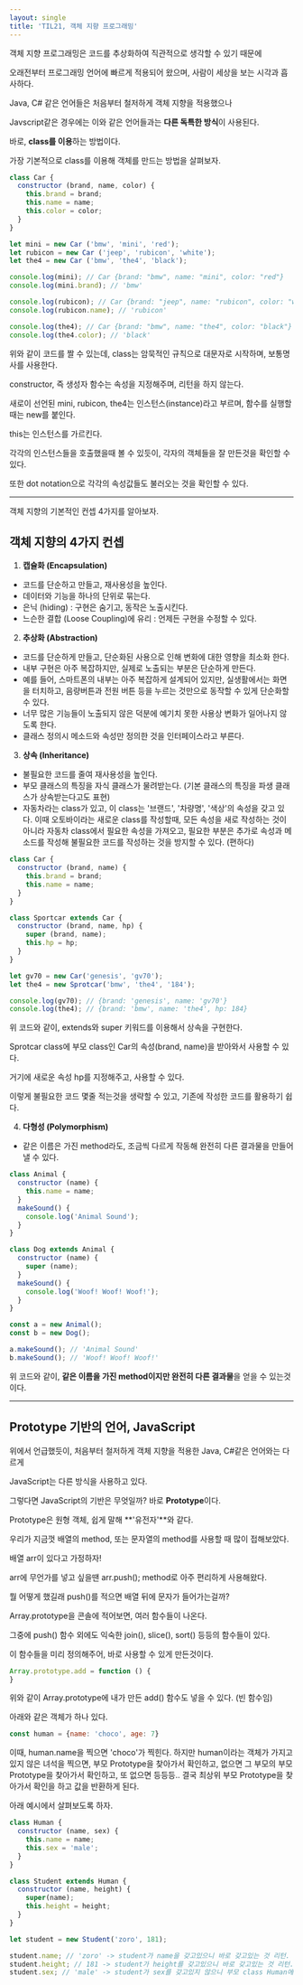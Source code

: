 ```yaml
---
layout: single
title: 'TIL21, 객체 지향 프로그래밍'
---
```



객체 지향 프로그래밍은 코드를 추상화하여 직관적으로 생각할 수 있기 때문에  

오래전부터 프로그래밍 언어에 빠르게 적용되어 왔으며, 사람이 세상을 보는 시각과 흡사하다.  

Java, C# 같은 언어들은 처음부터 철저하게 객체 지향을 적용했으나  

Javscript같은 경우에는 이와 같은 언어들과는 **다른 독특한 방식**이 사용된다.  

바로, **class를 이용**하는 방법이다.

가장 기본적으로 class를 이용해 객체를 만드는 방법을 살펴보자.

```javascript
class Car {
  constructor (brand, name, color) {
    this.brand = brand;
    this.name = name;
    this.color = color;
  }
}

let mini = new Car ('bmw', 'mini', 'red');
let rubicon = new Car ('jeep', 'rubicon', 'white');
let the4 = new Car ('bmw', 'the4', 'black');

console.log(mini); // Car {brand: "bmw", name: "mini", color: "red"}
console.log(mini.brand); // 'bmw'

console.log(rubicon); // Car {brand: "jeep", name: "rubicon", color: "white"}
console.log(rubicon.name); // 'rubicon'

console.log(the4); // Car {brand: "bmw", name: "the4", color: "black"}
console.log(the4.color); // 'black'
```

위와 같이 코드를 짤 수 있는데, class는 암묵적인 규칙으로 대문자로 시작하며, 보통명사를 사용한다.

constructor, 즉 생성자 함수는 속성을 지정해주며, 리턴을 하지 않는다.

새로이 선언된 mini, rubicon, the4는 인스턴스(instance)라고 부르며, 함수를 실행할 때는 new를 붙인다.

this는 인스턴스를 가르킨다.

각각의 인스턴스들을 호출했을때 볼 수 있듯이, 각자의 객체들을 잘 만든것을 확인할 수 있다.

또한 dot notation으로 각각의 속성값들도 불러오는 것을 확인할 수 있다.

---

객체 지향의 기본적인 컨셉 4가지를 알아보자.  

## 객체 지향의 4가지 컨셉

1. **캡슐화 (Encapsulation)**  
- 코드를 단순하고 만들고, 재사용성을 높인다.
- 데이터와 기능을 하나의 단위로 묶는다.
- 은닉 (hiding) : 구현은 숨기고, 동작은 노출시킨다.
- 느슨한 결합 (Loose Coupling)에 유리 : 언제든 구현을 수정할 수 있다.

2. **추상화 (Abstraction)**
- 코드를 단순하게 만들고, 단순화된 사용으로 인해 변화에 대한 영향을 최소화 한다.
- 내부 구현은 아주 복잡하지만, 실제로 노출되는 부분은 단순하게 만든다.
- 예를 들어, 스마트폰의 내부는 아주 복잡하게 설계되어 있지만, 실생활에서는 화면을 터치하고, 음량버튼과 전원 버튼 등을 누르는 것만으로 동작할 수 있게 단순화할 수 있다.
- 너무 많은 기능들이 노출되지 않은 덕분에 예기치 못한 사용상 변화가 일어나지 않도록 한다.
- 클래스 정의시 메소드와 속성만 정의한 것을 인터페이스라고 부른다.

3. **상속 (Inheritance)**
- 불필요한 코드를 줄여 재사용성을 높인다.
- 부모 클래스의 특징을 자식 클래스가 물려받는다. (기본 클래스의 특징을 파생 클래스가 상속받는다고도 표현)
- 자동차라는 class가 있고, 이 class는 '브랜드', '차량명', '색상'의 속성을 갖고 있다. 이때 오토바이라는 새로운 class를 작성할때, 모든 속성을 새로 작성하는 것이 아니라 자동차 class에서 필요한 속성을 가져오고, 필요한 부분은 추가로 속성과 메소드를 작성해 불필요한 코드를 작성하는 것을 방지할 수 있다. (편하다)

```javascript
class Car {
  constructor (brand, name) {
    this.brand = brand;
    this.name = name;
  }
}

class Sportcar extends Car {
  constructor (brand, name, hp) {
    super (brand, name);
    this.hp = hp;
  }
}

let gv70 = new Car('genesis', 'gv70');
let the4 = new Sprotcar('bmw', 'the4', '184');

console.log(gv70); // {brand: 'genesis', name: 'gv70'}
console.log(the4); // {brand: 'bmw', name: 'the4', hp: 184}
```

위 코드와 같이, extends와 super 키워드를 이용해서 상속을 구현한다.

Sprotcar class에 부모 class인 Car의 속성(brand, name)을 받아와서 사용할 수 있다.

거기에 새로운 속성 hp를 지정해주고, 사용할 수 있다.

이렇게 불필요한 코드 몇줄 적는것을 생략할 수 있고, 기존에 작성한 코드를 활용하기 쉽다.

4. **다형성 (Polymorphism)**
- 같은 이름은 가진 method라도, 조금씩 다르게 작동해 완전히 다른 결과물을 만들어낼 수 있다.

```javascript
class Animal {
  constructor (name) {
    this.name = name;
  }
  makeSound() {
    console.log('Animal Sound');
  }
}

class Dog extends Animal {
  constructor (name) {
    super (name);
  }
  makeSound() {
    console.log('Woof! Woof! Woof!');
  }
}

const a = new Animal();
const b = new Dog();

a.makeSound(); // 'Animal Sound'
b.makeSound(); // 'Woof! Woof! Woof!'
```

위 코드와 같이, **같은 이름을 가진 method이지만 완전히 다른 결과물**을 얻을 수 있는것이다.

---

## Prototype 기반의 언어, JavaScript

위에서 언급했듯이, 처음부터 철저하게 객체 지향을 적용한 Java, C#같은 언어와는 다르게

JavaScript는 다른 방식을 사용하고 있다.

그렇다면 JavaScript의 기반은 무엇일까? 바로 **Prototype**이다.

Prototype은 원형 객체, 쉽게 말해 **'유전자'**와 같다.

우리가 지금껏 배열의 method, 또는 문자열의 method를 사용할 때 많이 접해보았다.

배열 arr이 있다고 가정하자!

arr에 무언가를 넣고 싶을땐 arr.push(); method로 아주 편리하게 사용해왔다.

뭘 어떻게 했길래 push()를 적으면 배열 뒤에 문자가 들어가는걸까?

Array.prototype을 콘솔에 적어보면, 여러 함수들이 나온다.

그중에 push() 함수 외에도 익숙한 join(), slice(), sort() 등등의 함수들이 있다.

이 함수들을 미리 정의해주어, 바로 사용할 수 있게 만든것이다.

```javascript
Array.prototype.add = function () {
}
```

위와 같이 Array.prototype에 내가 만든 add() 함수도 넣을 수 있다. (빈 함수임)

아래와 같은 객체가 하나 있다.

```javascript
const human = {name: 'choco', age: 7}
```

이때, human.name을 찍으면 'choco'가 찍힌다. 하지만 human이라는 객체가 가지고 있지 않은 녀석을 찍으면, 부모 Prototype을 찾아가서 확인하고, 없으면 그 부모의 부모 Prototype을 찾아가서 확인하고, 또 없으면 등등등.. 결국 최상위 부모 Prototype을 찾아가서 확인을 하고 값을 반환하게 된다.

아래 예시에서 살펴보도록 하자.

```javascript
class Human {
  constructor (name, sex) {
    this.name = name;
    this.sex = 'male';
  }
}

class Student extends Human {
  constructor (name, height) {
    super(name);
    this.height = height;
  }
}

let student = new Student('zoro', 181);

student.name; // 'zoro' -> student가 name을 갖고있으니 바로 갖고있는 것 리턴.
student.height; // 181 -> student가 height를 갖고있으니 바로 갖고있는 것 리턴.
student.sex; // 'male' -> student가 sex를 갖고있지 않으니 부모 class Human에 가서 sex를 찾고, 'male' 리턴.
```